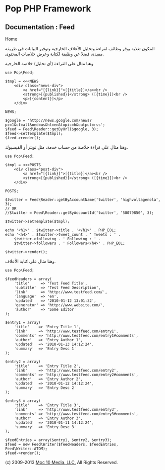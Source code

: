 Pop PHP Framework
=================

Documentation : Feed
--------------------

Home

المكون تغذية يوفر وظائف لقراءة وتحليل الأعلاف الخارجية وتوفير البيانات
في طريقة مفيدة، فضلا عن وظيفة لكتابة وعرض خلاصات المحتوى.

وهنا مثال على القراءة (أي تحليل) خلاصة الخارجية.

    use Pop\Feed;

    $tmpl = <<<NEWS
        <div class="news-div">
            <a href="[{link}]">[{title}]</a><br />
            <strong>[{published}]</strong> ([{time}])<br />
            <p>[{content}]</p>
        </div>

    NEWS;

    $google = 'http://news.google.com/news?pz=1&cf=all&ned=us&hl=en&topic=h&output=rss';
    $feed = Feed\Reader::getByUrl($google, 3);
    $feed->setTemplate($tmpl);
    $feed->render();

وهنا مثال على قراءة خلاصة من حساب خدمة، مثل تويتر أو الفيسبوك.

    use Pop\Feed;

    $tmpl = <<<POSTS
        <div class="post-div">
            <a href="[{link}]">[{title}]</a><br />
            <strong>[{published}]</strong> ([{time}])<br />
        </div>

    POSTS;

    $twitter = Feed\Reader::getByAccountName('twitter', 'highvoltagenola', 3);
    // OR
    //$twitter = Feed\Reader::getByAccountId('twitter', '50079850', 3);

    $twitter->setTemplate($tmpl);

    echo '<h1>' . $twitter->title . '</h1>' . PHP_EOL;
    echo '<h4>' . $twitter->tweet_count . ' Tweets : ' .
        $twitter->following . ' Following : ' .
        $twitter->followers . ' Followers</h4>' . PHP_EOL;

    $twitter->render();

وهنا مثال على كتابة الأعلاف.

    use Pop\Feed;

    $feedHeaders = array(
        'title'     => 'Test Feed Title',
        'subtitle'  => 'Test Feed Description',
        'link'      => 'http://www.testfeed.com/',
        'language'  => 'en',
        'updated'   => '2010-01-12 13:01:32',
        'generator' => 'http://www.website.com/',
        'author'    => 'Some Editor'
    );

    $entry1 = array(
        'title'    => 'Entry Title 1',
        'link'     => 'http://www.testfeed.com/entry1',
        'comments' => 'http://www.testfeed.com/entry1#comments',
        'author'   => 'Entry Author 1',
        'updated'  => '2010-01-13 14:12:24',
        'summary'  => 'Entry Desc 1'
    );

    $entry2 = array(
        'title'    => 'Entry Title 2',
        'link'     => 'http://www.testfeed.com/entry2',
        'comments' => 'http://www.testfeed.com/entry2#comments',
        'author'   => 'Entry Author 2',
        'updated'  => '2010-01-12 14:12:24',
        'summary'  => 'Entry Desc 2'
    );

    $entry3 = array(
        'title'    => 'Entry Title 3',
        'link'     => 'http://www.testfeed.com/entry3',
        'comments' => 'http://www.testfeed.com/entry3#comments',
        'author'   => 'Entry Author 3',
        'updated'  => '2010-01-11 14:12:24',
        'summary'  => 'Entry Desc 3'
    );

    $feedEntries = array($entry1, $entry2, $entry3);
    $feed = new Feed\Writer($feedHeaders, $feedEntries, Feed\Writer::ATOM);
    $feed->render();

\(c) 2009-2013 [Moc 10 Media, LLC.](http://www.moc10media.com) All
Rights Reserved.
